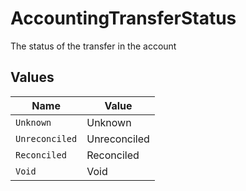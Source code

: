 # AccountingTransferStatus

The status of the transfer in the account


## Values

| Name           | Value          |
| -------------- | -------------- |
| `Unknown`      | Unknown        |
| `Unreconciled` | Unreconciled   |
| `Reconciled`   | Reconciled     |
| `Void`         | Void           |